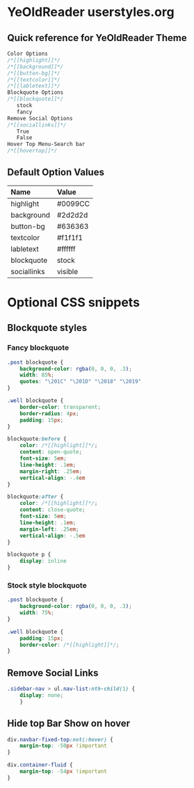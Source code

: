 # YeOldReader userstyles.org
## Quick reference for YeOldReader Theme

```CSS
Color Options
/*[[highlight]]*/
/*[[background]]*/
/*[[button-bg]]*/
/*[[textcolor]]*/
/*[[labletext]]*/
Blockquote Options
/*[[blockquote]]*/
   stock
   fancy
Remove Social Options
/*[[sociallinks]]*/
   True
   False
Hover Top Menu-Search bar
/*[[hovertop]]*/
```

## Default Option Values
|Name|Value|
|:---|:----|
|highlight |#0099CC|
|background|#2d2d2d|
|button-bg |#636363|
|textcolor |#f1f1f1|
|labletext |#ffffff|
|blockquote |stock|
|sociallinks |visible|

# Optional CSS snippets

## Blockquote styles

### Fancy blockquote
```css
.post blockquote {
    background-color: rgba(0, 0, 0, .3);
    width: 85%;
    quotes: "\201C" "\201D" "\2018" "\2019"
}

.well blockquote {
    border-color: transparent;
    border-radius: 4px;
    padding: 15px;
}

blockquote:before {
    color: /*[[highlight]]*/;
    content: open-quote;
    font-size: 5em;
    line-height: .1em;
    margin-right: .25em;
    vertical-align: -.4em
}

blockquote:after {
    color: /*[[highlight]]*/;
    content: close-quote;
    font-size: 5em;
    line-height: .1em;
    margin-left: .25em;
    vertical-align: -.5em
}

blockquote p {
    display: inline
}
```
### Stock style blockquote
```css
.post blockquote {
    background-color: rgba(0, 0, 0, .3);
    width: 75%;
}

.well blockquote {
    padding: 15px;
    border-color: /*[[highlight]]*/;
}
```
## Remove Social Links

```css
.sidebar-nav > ul.nav-list:nth-child(1) {
    display: none;
    }
```
## Hide top Bar Show on hover

```CSS
div.navbar-fixed-top:not(:hover) {
    margin-top: -50px !important
}

div.container-fluid {
    margin-top: -54px !important
}
```